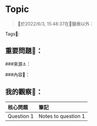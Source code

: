 # Topic

> 🦎於2022/6/3, 15:48:37在🦎醫療以外：

Tags🔖: 

## 重要問題🥕：

###來源⚓️：

###內容🎥：

> 



## 我的觀察🦎：

| 核心問題   | 筆記                |
| ---------- | ------------------- |
| Question 1 | Notes to question 1 |

<style>table { width: 100%;} th { text-align: left;}</style>